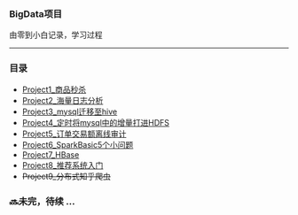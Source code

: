 ### BigData项目
由零到小白记录，学习过程

------

### 目录

* [Project1_商品秒杀](./Project1_商品秒杀/README.md)
* [Project2_海量日志分析](./Project2_日志统计/README.md)
* [Project3_mysql迁移至hive](./Project3_mysql迁移至Hive/README.md)
* [Project4_定时将mysql中的增量打进HDFS](./Project4_增量追加到HDFS定时/README.md)
* [Project5_订单交易额离线审计]()
* [Project6_SparkBasic5个小问题]()
* [Project7_HBase]()
* [Project8_推荐系统入门]()
* ~~Project9_分布式知乎爬虫~~

### :soon:未完，待续  ...
